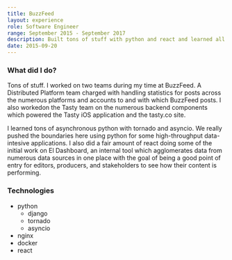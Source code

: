 ```yaml
---
title: BuzzFeed
layout: experience
role: Software Engineer
range: September 2015 - September 2017
description: Built tons of stuff with python and react and learned all about desingning and consuming APIs, data pipelines, and asynchronous python for data-intensive applications. Most notable highlight, worked on the Tasty team building out a number of greenfield services to support the Tasty iOS app and tasty.co.
date: 2015-09-20
---
```


### What did I do?

Tons of stuff. I worked on two teams during my time at BuzzFeed. A Distributed Platform team charged with handling statistics for posts across the numerous platforms and accounts to and with which BuzzFeed posts. I also workedon the Tasty team on the numerous backend components which powered the Tasty iOS application and the tasty.co site.

I learned tons of asynchronous python with tornado and asyncio. We really pushed the boundaries here using python for some high-throughput data-intesive applications. I also did a fair amount of react doing some of the initial work on El Dashboard, an internal tool which agglomerates data from numerous data sources in one place with the goal of being a good point of entry for editors, producers, and stakeholders to see how their content is performing.

### Technologies

- python
  - django
  - tornado
  - asyncio
- nginx
- docker
- react
